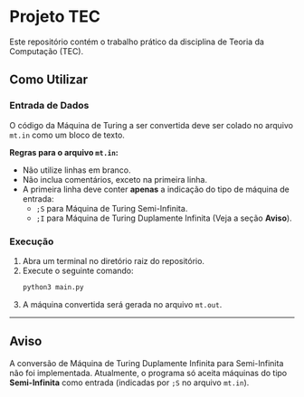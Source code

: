 # Projeto TEC

Este repositório contém o trabalho prático da disciplina de Teoria da Computação (TEC).

## Como Utilizar

### Entrada de Dados

O código da Máquina de Turing a ser convertida deve ser colado no arquivo `mt.in` como um bloco de texto.

**Regras para o arquivo `mt.in`:**
* Não utilize linhas em branco.
* Não inclua comentários, exceto na primeira linha.
* A primeira linha deve conter **apenas** a indicação do tipo de máquina de entrada:
    * `;S` para Máquina de Turing Semi-Infinita.
    * `;I` para Máquina de Turing Duplamente Infinita (Veja a seção **Aviso**).

### Execução

1.  Abra um terminal no diretório raiz do repositório.
2.  Execute o seguinte comando:
    ```bash
    python3 main.py
    ```
3.  A máquina convertida será gerada no arquivo `mt.out`.

---

## Aviso

A conversão de Máquina de Turing Duplamente Infinita para Semi-Infinita não foi implementada. Atualmente, o programa só aceita máquinas do tipo **Semi-Infinita** como entrada (indicadas por `;S` no arquivo `mt.in`).